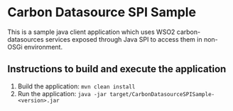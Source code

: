 # Carbon Datasource SPI Sample

This is a sample java client application which uses WSO2 carbon-datasources services exposed through Java SPI to access them in non-OSGi environment.

## Instructions to build and execute the application
1. Build the application: `mvn clean install`
2. Run the application: `java -jar target/CarbonDatasourceSPISample-<version>.jar`
